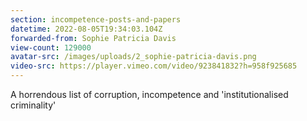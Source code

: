 ```yaml
---
section: incompetence-posts-and-papers
datetime: 2022-08-05T19:34:03.104Z
forwarded-from: Sophie Patricia Davis
view-count: 129000
avatar-src: /images/uploads/2_sophie-patricia-davis.png
video-src: https://player.vimeo.com/video/923841832?h=958f925685
---
```

A horrendous list of corruption, incompetence and 'institutionalised criminality'
